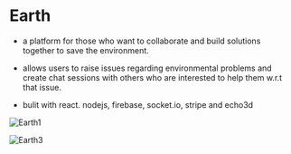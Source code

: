 # Earth

- a platform for those who want to collaborate and build solutions together to save the environment.

- allows users to raise issues regarding environmental problems and create chat sessions with others who are interested to help them w.r.t that issue.

- bulit with react. nodejs, firebase, socket.io, stripe and echo3d

![Earth1](https://user-images.githubusercontent.com/55504616/190071896-c503a582-93b4-445d-8ab2-7e5044ced3ad.png)


![Earth3](https://user-images.githubusercontent.com/55504616/190071915-4be21c17-178e-4ff8-8ba0-beae51726e67.png)

